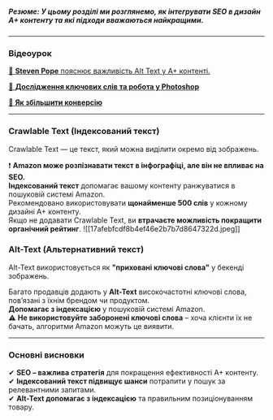 ##### **Резюме**: У цьому розділі ми розглянемо, як інтегрувати SEO в дизайн A+ контенту та які підходи вважаються найкращими.

---
### **Відеоурок**

[🎥 **Steven Pope** пояснює важливість Alt Text у A+ контенті.](https://www.youtube.com/watch?v=-1jb4sZtH5U&t)

[🎥 **Дослідження ключових слів та робота у Photoshop**](https://www.youtube.com/watch?v=m45Cn7s2BZ0)

[🎥 **Як збільшити конверсію**](https://www.youtube.com/watch?v=OVBG9Lx0aok)

---
### **Crawlable Text (Індексований текст)**

Crawlable Text — це текст, який можна виділити окремо від зображень.

❗ **Amazon може розпізнавати текст в інфографіці, але він не впливає на SEO.**  
 **Індексований текст** допомагає вашому контенту ранжуватися в пошуковій системі Amazon.  
 Рекомендовано використовувати **щонайменше 500 слів** у кожному дизайні A+ контенту.  
 Якщо не додавати Crawlable Text, ви **втрачаєте можливість покращити органічний рейтинг**.
![[17afebfcdf8b4ef46e2b7b7d8647322d.jpeg]]

### **Alt-Text (Альтернативний текст)**

Alt-Text використовується як **"приховані ключові слова"** у бекенді зображень.

 Багато продавців додають у **Alt-Text** високочастотні ключові слова, пов’язані з їхнім брендом чи продуктом.  
**Допомагає з індексацією** у пошуковій системі Amazon.  
⚠ **Не використовуйте заборонені ключові слова** – хоча клієнти їх не бачать, алгоритми Amazon можуть це виявити.

---
### **Основні висновки**

✔ **SEO – важлива стратегія** для покращення ефективності A+ контенту.  
✔ **Індексований текст підвищує шанси** потрапити у пошук за релевантними запитами.  
✔ **Alt-Text допомагає з індексацією** та правильним позиціонуванням товару.